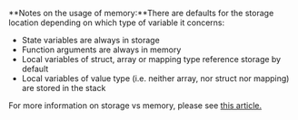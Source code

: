 **Notes on the usage of memory:**There are defaults for the storage location depending on which type of variable it concerns:

- State variables are always in storage
- Function arguments are always in memory
- Local variables of struct, array or mapping type reference storage by default
- Local variables of value type (i.e. neither array, nor struct nor mapping) are stored in the stack

For more information on storage vs memory, please see [this article.](https://www.geeksforgeeks.org/storage-vs-memory-in-solidity/)
